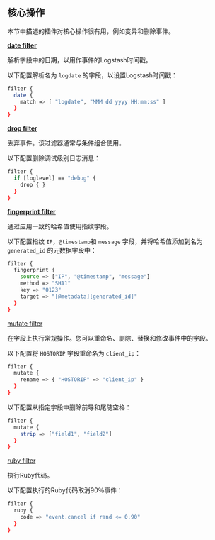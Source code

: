 ## 核心操作

本节中描述的插件对核心操作很有用，例如变异和删除事件。

[**date filter**](../19-Filter-plugins/date.md)

解析字段中的日期，以用作事件的Logstash时间戳。

以下配置解析名为 `logdate` 的字段，以设置Logstash时间戳：

```sh
filter {
  date {
    match => [ "logdate", "MMM dd yyyy HH:mm:ss" ]
  }
}
```

[**drop filter**](../19-Filter-plugins/drop.md)

丢弃事件。该过滤器通常与条件组合使用。

以下配置删除调试级别日志消息：

```sh
filter {
  if [loglevel] == "debug" {
    drop { }
  }
}
```

[**fingerprint filter**](../19-Filter-plugins/fingerprint.md)

通过应用一致的哈希值使用指纹字段。

以下配置指纹 `IP`，`@timestamp`和 `message` 字段，并将哈希值添加到名为 `generated_id` 的元数据字段中：

```sh
filter {
  fingerprint {
    source => ["IP", "@timestamp", "message"]
    method => "SHA1"
    key => "0123"
    target => "[@metadata][generated_id]"
  }
}
```

[mutate filter](../19-Filter-plugins/mutate.md)

在字段上执行常规操作。您可以重命名、删除、替换和修改事件中的字段。

以下配置将 `HOSTORIP` 字段重命名为 `client_ip`：

```sh
filter {
  mutate {
    rename => { "HOSTORIP" => "client_ip" }
  }
}
```

以下配置从指定字段中删除前导和尾随空格：

```sh
filter {
  mutate {
    strip => ["field1", "field2"]
  }
}
```

[ruby filter](../19-Filter-plugins/ruby.md)

执行Ruby代码。

以下配置执行的Ruby代码取消90％事件：

```sh
filter {
  ruby {
    code => "event.cancel if rand <= 0.90"
  }
}
```
